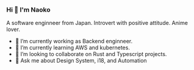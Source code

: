 ### Hi 👋 I'm Naoko

A software enginneer from Japan. Introvert with positive attitude. Anime lover.

- 🔭 I’m currently working as Backend enginneer. 
- 🌱 I’m currently learning AWS and kubernetes.
- 👯 I’m looking to collaborate on Rust and Typescript projects.
- 💬 Ask me about Design System, i18, and Automation  
